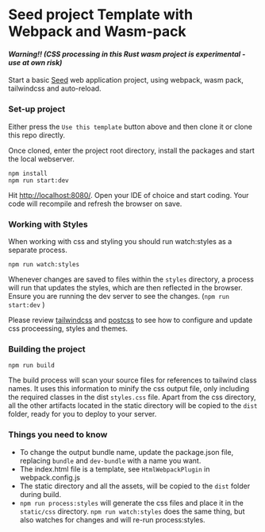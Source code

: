 # Seed project Template with Webpack and Wasm-pack 

#### _Warning!! (CSS processing in this Rust wasm project is experimental - use at own risk)_

Start a basic [Seed](https://seed-rs.org/) web application project, using webpack, wasm pack, tailwindcss and auto-reload.

### Set-up project

Either press the `Use this template` button above and then clone it or clone this repo directly. 

Once cloned, enter the project root directory, install the packages and start the local webserver. 

```
npm install
npm run start:dev
```

Hit [http://localhost:8080/](http://localhost:8080/). Open your IDE of choice and start coding. Your code will recompile and refresh the browser on save.

### Working with Styles

When working with css and styling you should run watch:styles as a separate process.

```
npm run watch:styles
```

Whenever changes are saved to files within the `styles` directory, a process will run that updates the styles, which are then reflected in the browser. Ensure you are running the dev server to see the changes. (`npm run start:dev` )

Please review [tailwindcss](https://tailwindcss.com/) and [postcss](https://postcss.org/) to see how to configure and update css proceessing, styles and themes.

### Building the project

```
npm run build
```

The build process will scan your source files for references to tailwind class names. It uses this information to minify the css output file, only including the required classes in the dist `styles.css` file. Apart from the css directory, all the other artifacts located in the static directory will be copied to the `dist` folder, ready for you to deploy to your server.

### Things you need to know
- To change the output bundle name, update the package.json file, replacing `bundle` and `dev-bundle` with a name you want.
- The index.html file is a template, see `HtmlWebpackPlugin` in webpack.config.js
- The static directory and all the assets, will be copied to the `dist` folder during build.
- `npm run process:styles` will generate the css files and place it in the `static/css` directory. `npm run watch:styles` does the same thing, but also watches for changes and will re-run process:styles.

